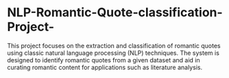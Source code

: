 # NLP-Romantic-Quote-classification-Project-
This project focuses on the extraction and classification of romantic quotes using classic natural language processing (NLP) techniques. The system is designed to identify romantic quotes from a given dataset and aid in curating romantic content for applications such as literature analysis.

